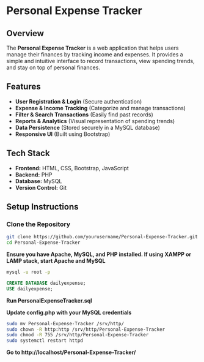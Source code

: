 # Personal Expense Tracker

## Overview
The **Personal Expense Tracker** is a web application that helps users manage their finances by tracking income and expenses. It provides a simple and intuitive interface to record transactions, view spending trends, and stay on top of personal finances.

## Features
- **User Registration & Login** (Secure authentication)
- **Expense & Income Tracking** (Categorize and manage transactions)
- **Filter & Search Transactions** (Easily find past records)
- **Reports & Analytics** (Visual representation of spending trends)
- **Data Persistence** (Stored securely in a MySQL database)
- **Responsive UI** (Built using Bootstrap)

## Tech Stack
- **Frontend:** HTML, CSS, Bootstrap, JavaScript
- **Backend:** PHP
- **Database:** MySQL
- **Version Control:** Git

## Setup Instructions

### Clone the Repository
```bash
git clone https://github.com/yourusername/Personal-Expense-Tracker.git
cd Personal-Expense-Tracker
```
**Ensure you have Apache, MySQL, and PHP installed. If using XAMPP or LAMP stack, start Apache and MySQL**

```bash
mysql -u root -p
```

```sql
CREATE DATABASE dailyexpense;
USE dailyexpense;
```

**Run PersonalExpenseTracker.sql**

**Update config.php with your MySQL credentials**

```bash
sudo mv Personal-Expense-Tracker /srv/http/
sudo chown -R http:http /srv/http/Personal-Expense-Tracker
sudo chmod -R 755 /srv/http/Personal-Expense-Tracker
sudo systemctl restart httpd
```

**Go to http://localhost/Personal-Expense-Tracker/**

